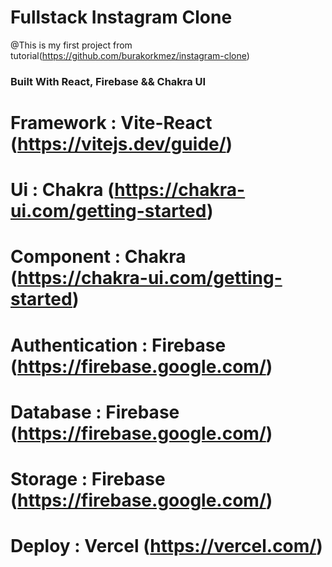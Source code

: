 # Fullstack Instagram Clone 
@This is my first project from tutorial(https://github.com/burakorkmez/instagram-clone)
### Built With React, Firebase && Chakra UI
# Framework : Vite-React (https://vitejs.dev/guide/)
# Ui : Chakra (https://chakra-ui.com/getting-started)
# Component : Chakra (https://chakra-ui.com/getting-started)
# Authentication : Firebase (https://firebase.google.com/)
# Database : Firebase (https://firebase.google.com/)
# Storage : Firebase (https://firebase.google.com/)
# Deploy : Vercel (https://vercel.com/)

